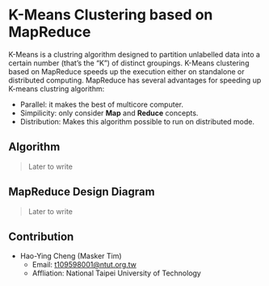 # K-Means Clustering based on MapReduce
K-Means is a clustring algorithm designed to partition unlabelled data into a certain number (that’s the “K”) of distinct groupings. K-Means clustering based on MapReduce speeds up the execution either on standalone or distributed computing.
MapReduce has several advantages for speeding up K-means clustring algorithm:
* Parallel: it makes the best of multicore computer.
* Simpilicity: only consider **Map** and **Reduce** concepts.
* Distribution: Makes this algorithm possible to run on distributed mode.

## Algorithm
> Later to write

## MapReduce Design Diagram
> Later to write

## Contribution
* Hao-Ying Cheng (Masker Tim)
    * Email: t109598001@ntut.org.tw
    * Affliation: National Taipei University of Technology